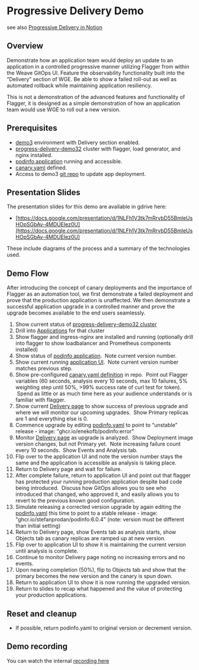 # Progressive Delivery Demo

see also [Progressive Delivery in Notion](https://www.notion.so/weaveworks/Progressive-Delivery-demo-script-004618e154d04a8b8beed506a7d39174) 

## Overview

Demonstrate how an application team would deploy an update to an application in a controlled progressive manner utilizing Flagger from within the Weave GitOps UI. Feature the observability functionality built into the “Delivery” section of WGE. Be able to show a failed roll-out as well as automated rollback while maintaining application resiliency.

This is not a demonstration of the advanced features and functionality of Flagger, it is designed as a simple demonstration of how an application team would use WGE to roll out a new version.

## Prerequisites

*   [demo3](https://demo3.weavegitops.com/applications/delivery) environment with Delivery section enabled.
*   [progress-delivery-demo32](https://demo3.weavegitops.com/cluster/details?clusterName=progress-delivery-demo32) cluster with flagger, load generator, and nginx installed.
*   [podinfo application](http://progress-delivery-demo32.weavegitops.com/) running and accessible.
*   [canary.yaml](https://github.com/weavegitops/demo3-repo/blob/main/apps/podinfo/templates/canary.yaml) defined.
*   Access to demo3 [git repo](https://github.com/weavegitops/demo3-repo/tree/main/clusters/default/progress-delivery-demo32/apps) to update app deployment.

## Presentation Slides

The presentation slides for this demo are available in gdrive here:

*   [https://docs.google.com/presentation/d/1NLFh1V3tk7mRrvbD55BmleUsHOpSGbAv-4MDUElez0U](https://docs.google.com/presentation/d/1NLFh1V3tk7mRrvbD55BmleUsHOpSGbAv-4MDUElez0U)

These include diagrams of the process and a summary of the technologies used.

## Demo Flow

After introducing the concept of canary deployments and the importance of Flagger as an automation tool, we first demonstrate a failed deployment and prove that the production application is unaffected. We then demonstrate a successful application upgrade in a controlled manner and prove the upgrade becomes available to the end users seamlessly.

1.  Show current status of [progress-delivery-demo32 cluster](https://demo3.weavegitops.com/cluster/details?clusterName=progress-delivery-demo32)
2.  Drill into [Applications](https://demo3.weavegitops.com/applications?filters=clusterName%3A%20default%2Fprogress-delivery-demo32) for that cluster
3.  Show flagger and ingress-nginx are installed and running (optionally drill into flagger to show loadbalancer and Prometheus components installed)
4.  Show status of [podinfo application](https://demo3.weavegitops.com/helm_release/details?clusterName=default%2Fprogress-delivery-demo32&name=podinfo&namespace=test).  Note current version number.
5.  Show current running [application UI](http://progress-delivery-demo32.weavegitops.com/).  Note current version number matches previous step.
6.  Show pre-configured [canary.yaml definition](https://github.com/weavegitops/demo3-repo/blob/main/apps/podinfo/templates/canary.yaml) in repo.  Point out Flagger variables (60 seconds, analysis every 10 seconds, max 10 failures, 5% weighting step until 50%, >99% success rate of curl test for token).  Spend as little or as much time here as your audience understands or is familiar with flagger.
7.  Show current [Delivery page](https://demo3.weavegitops.com/applications/delivery/4418f6f8-a88a-4d04-a50d-f556ccbce6e0/details?clusterName=default%2Fprogress-delivery-demo32&name=podinfo&namespace=test) to show success of previous upgrade and where we will monitor our upcoming upgrades.  Show Primary replicas are 1 and everything else is 0.
8.  Commence upgrade by editing [podinfo.yaml](https://github.com/weavegitops/demo3-repo/blob/main/clusters/default/progress-delivery-demo32/apps/podinfo.yaml) to point to “unstable” release - image: "ghcr.io/enekofb/podinfo:error"
9.  Monitor [Delivery page](https://demo3.weavegitops.com/applications/delivery/4418f6f8-a88a-4d04-a50d-f556ccbce6e0/details?clusterName=default%2Fprogress-delivery-demo32&name=podinfo&namespace=test) as upgrade is analyzed.  Show Deployment image version changes, but not Primary yet.  Note increasing failure count every 10 seconds.  Show Events and Analysis tab.
10.  Flip over to the application UI and note the version number stays the same and the application is accessible as analysis is taking place.
11.  Return to Delivery page and wait for failure.
12.  After complete failure, return to application UI and point out that flagger has protected your running production application despite bad code being introduced.  Discuss how GitOps allows you to see who introduced that changed, who approved it, and easily allows you to revert to the previous known good configuration.
13.  Simulate releasing a corrected version upgrade by again editing the [podinfo.yaml](https://github.com/weavegitops/demo3-repo/blob/main/clusters/default/progress-delivery-demo32/apps/podinfo.yaml) this time to point to a stable release - image: "ghcr.io/stefanprodan/podinfo:6.0.4" (note: version must be different than initial setting)
14.  Return to Delivery page, show Events tab as analysis starts, show Objects tab as canary replicas are ramped up at new version.
15.  Flip over to application UI to show it is maintaining the current version until analysis is complete.
16.  Continue to monitor Delivery page noting no increasing errors and no events.
17.  Upon nearing completion (50%), flip to Objects tab and show that the primary becomes the new version and the canary is spun down.
18.  Return to application UI to show it is now running the upgraded version.
19.  Return to slides to recap what happened and the value of protecting your production applications. 

## Reset and cleanup

*   If possible, return podinfo.yaml to original version or decrement version.

## Demo recording

You can watch the internal [recording here](https://drive.google.com/file/d/1-rhaTCSi-dtQnPqRwofPIhLU7wwVSmav/view?usp=sharing)
